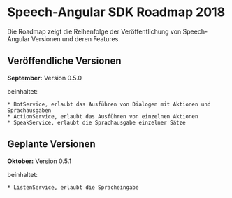 # Speech-Angular SDK Roadmap 2018

Die Roadmap zeigt die Reihenfolge der Veröffentlichung von Speech-Angular Versionen und deren Features.

## Veröffendliche Versionen

**September:** Version 0.5.0

beinhaltet:

    * BotService, erlaubt das Ausführen von Dialogen mit Aktionen und Sprachausgaben
    * ActionService, erlaubt das Ausführen von einzelnen Aktionen
    * SpeakService, erlaubt die Sprachausgabe einzelner Sätze

## Geplante Versionen

**Oktober:** Version 0.5.1

beinhaltet:

    * ListenService, erlaubt die Spracheingabe


